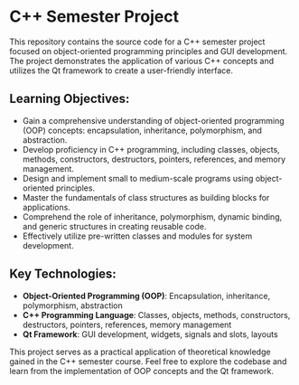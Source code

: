 # C++ Semester Project

This repository contains the source code for a C++ semester project focused on object-oriented programming principles and GUI development. The project demonstrates the application of various C++ concepts and utilizes the Qt framework to create a user-friendly interface.

## Learning Objectives:
- Gain a comprehensive understanding of object-oriented programming (OOP) concepts: encapsulation, inheritance, polymorphism, and abstraction.
- Develop proficiency in C++ programming, including classes, objects, methods, constructors, destructors, pointers, references, and memory management.
- Design and implement small to medium-scale programs using object-oriented principles.
- Master the fundamentals of class structures as building blocks for applications.
- Comprehend the role of inheritance, polymorphism, dynamic binding, and generic structures in creating reusable code.
- Effectively utilize pre-written classes and modules for system development.

## Key Technologies:
- **Object-Oriented Programming (OOP)**: Encapsulation, inheritance, polymorphism, abstraction
- **C++ Programming Language**: Classes, objects, methods, constructors, destructors, pointers, references, memory management
- **Qt Framework**: GUI development, widgets, signals and slots, layouts

This project serves as a practical application of theoretical knowledge gained in the C++ semester course. Feel free to explore the codebase and learn from the implementation of OOP concepts and the Qt framework.
